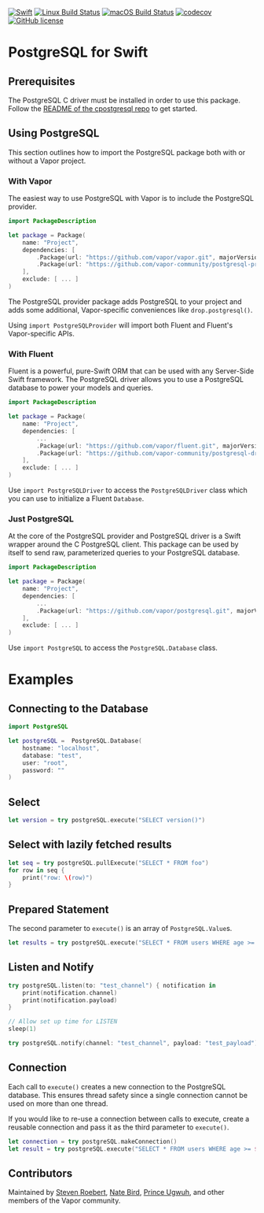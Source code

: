 [![Swift](https://img.shields.io/badge/swift-3.1_--_4.0-brightgreen.svg)](https://swift.org)
[![Linux Build Status](https://img.shields.io/circleci/project/github/vapor-community/postgresql.svg?label=Linux)](https://circleci.com/gh/vapor-community/postgresql)
[![macOS Build Status](https://img.shields.io/travis/vapor-community/postgresql.svg?label=macOS)](https://travis-ci.org/vapor-community/postgresql)
[![codecov](https://codecov.io/gh/vapor-community/postgresql/branch/master/graph/badge.svg)](https://codecov.io/gh/vapor-community/postgresql)
[![GitHub license](https://img.shields.io/badge/license-MIT-brightgreen.svg)](LICENSE)

# PostgreSQL for Swift

## Prerequisites

The PostgreSQL C driver must be installed in order to use this package.  
Follow the [README of the cpostgresql repo](https://github.com/vapor-community/cpostgresql/blob/master/README.md) to get started.

## Using PostgreSQL

This section outlines how to import the PostgreSQL package both with or without a Vapor project.

### With Vapor

The easiest way to use PostgreSQL with Vapor is to include the PostgreSQL provider.

```swift
import PackageDescription

let package = Package(
    name: "Project",
    dependencies: [
        .Package(url: "https://github.com/vapor/vapor.git", majorVersion: 2),
        .Package(url: "https://github.com/vapor-community/postgresql-provider.git", majorVersion: 2)
    ],
    exclude: [ ... ]
)
```

The PostgreSQL provider package adds PostgreSQL to your project and adds some additional, Vapor-specific conveniences like `drop.postgresql()`.

Using `import PostgreSQLProvider` will import both Fluent and Fluent's Vapor-specific APIs.

### With Fluent

Fluent is a powerful, pure-Swift ORM that can be used with any Server-Side Swift framework. The PostgreSQL driver allows you to use a PostgreSQL database to power your models and queries.

```swift
import PackageDescription

let package = Package(
    name: "Project",
    dependencies: [
        ...
        .Package(url: "https://github.com/vapor/fluent.git", majorVersion: 2),
        .Package(url: "https://github.com/vapor-community/postgresql-driver.git", majorVersion: 2)
    ],
    exclude: [ ... ]
)
```

Use `import PostgreSQLDriver` to access the `PostgreSQLDriver` class which you can use to initialize a Fluent `Database`.

### Just PostgreSQL

At the core of the PostgreSQL provider and PostgreSQL driver is a Swift wrapper around the C PostgreSQL client. This package can be used by itself to send raw, parameterized queries to your PostgreSQL database.

```swift
import PackageDescription

let package = Package(
    name: "Project",
    dependencies: [
        ...
        .Package(url: "https://github.com/vapor/postgresql.git", majorVersion: 2)
    ],
    exclude: [ ... ]
)
```

Use `import PostgreSQL` to access the `PostgreSQL.Database` class.


# Examples

## Connecting to the Database

```swift
import PostgreSQL

let postgreSQL =  PostgreSQL.Database(
    hostname: "localhost",
    database: "test",
    user: "root",
    password: ""
)
```

## Select

```swift
let version = try postgreSQL.execute("SELECT version()")
```

## Select with lazily fetched results

```swift
let seq = try postgreSQL.pullExecute("SELECT * FROM foo")
for row in seq {
	print("row: \(row)")
}
```


## Prepared Statement

The second parameter to `execute()` is an array of `PostgreSQL.Value`s.

```swift
let results = try postgreSQL.execute("SELECT * FROM users WHERE age >= $1", [.int(21)])
```

## Listen and Notify

```swift
try postgreSQL.listen(to: "test_channel") { notification in
    print(notification.channel)
    print(notification.payload)
}

// Allow set up time for LISTEN
sleep(1)

try postgreSQL.notify(channel: "test_channel", payload: "test_payload")

```

## Connection

Each call to `execute()` creates a new connection to the PostgreSQL database. This ensures thread safety since a single connection cannot be used on more than one thread.

If you would like to re-use a connection between calls to execute, create a reusable connection and pass it as the third parameter to `execute()`.

```swift
let connection = try postgreSQL.makeConnection()
let result = try postgreSQL.execute("SELECT * FROM users WHERE age >= $1", [.int(21)]), connection)
```

## Contributors

Maintained by [Steven Roebert](https://github.com/sroebert), [Nate Bird](https://twitter.com/natesbird), [Prince Ugwuh](https://twitter.com/Prince2k3), and other members of the Vapor community.
